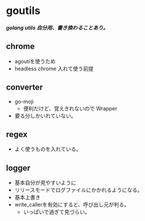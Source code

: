 # goutils

***golang utils 自分用、書き換わることあり。***

## chrome

- agoutiを使うため
- headless chrome 入れて使う前提

## converter

- go-moji
    - 便利だけど、覚えきれないので Wrapper
- 要る分しかいれていない。

## regex

- よく使うものを入れている。

## logger

- 基本自分が見やすいように
- リリースモードでログファイルにかかれるようになる。
- 基本上書き
- write_callerを有効にすると、呼び出し元が判る。
    - いっぱいで過ぎて見づらい。

